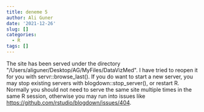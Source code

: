 ```yaml
---
title: deneme 5
author: Ali Guner
date: '2021-12-26'
slug: []
categories:
  - R
tags: []
---
```

The site has been served under the directory "/Users/aliguner/Desktop/AG/MyFiles/DataVizMed". I have tried to reopen it for you with servr::browse_last(). If you do want to start a new server, you may stop existing servers with blogdown::stop_server(), or restart R. Normally you should not need to serve the same site multiple times in the same R session, otherwise you may run into issues like https://github.com/rstudio/blogdown/issues/404.
